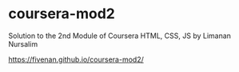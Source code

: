 # coursera-mod2
Solution to the 2nd Module of Coursera HTML, CSS, JS
by Limanan Nursalim

https://fivenan.github.io/coursera-mod2/
